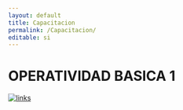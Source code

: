 ```yaml
---
layout: default
title: Capacitacion
permalink: /Capacitacion/
editable: si
---
```


# OPERATIVIDAD BASICA 1

[![links](https://lh3.googleusercontent.com/uuDQJed8oUqI7SzVujAFUXKy2d1S3jlXVw9YPajWrSW2GJ8TqTU4SmntTgyqJ-46nQ=h900)](https://www.youtube.com/watch?v=TFgIEBF_pqI)









